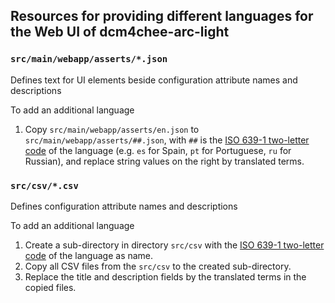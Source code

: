 ## Resources for providing different languages for the Web UI of dcm4chee-arc-light

### `src/main/webapp/asserts/*.json` 

Defines text for UI elements beside configuration attribute names and descriptions

To add an additional language
1. Copy `src/main/webapp/asserts/en.json` to `src/main/webapp/asserts/##.json`, with `##` is the
[ISO 639-1 two-letter code](https://en.wikipedia.org/wiki/List_of_ISO_639-1_codes) of the language
(e.g. `es` for Spain, `pt` for Portuguese, `ru` for Russian), and replace string values on the right
by translated terms.

### `src/csv/*.csv` 

Defines configuration attribute names and descriptions

To add an additional language
1. Create a sub-directory in directory `src/csv` with the
[ISO 639-1 two-letter code](https://en.wikipedia.org/wiki/List_of_ISO_639-1_codes) of the language as name.
2. Copy all CSV files from the `src/csv` to the created sub-directory.
3. Replace the title and description fields by the translated terms in the copied files.
